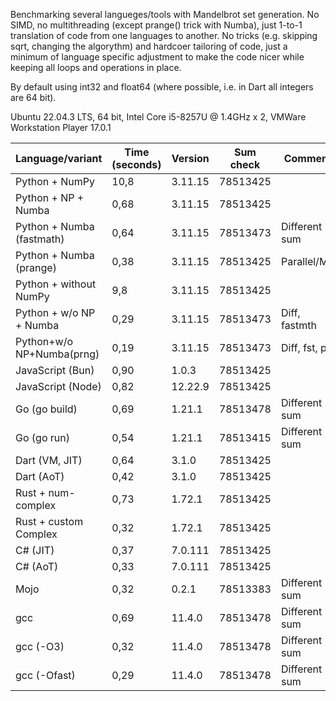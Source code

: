 Benchmarking several langueges/tools with Mandelbrot set generation. No SIMD, no multithreading (except prange() trick with Numba), just 1-to-1 translation of code from one languages to another. No tricks (e.g. skipping sqrt, changing the algorythm) and hardcoer tailoring of code, just a minimum of language specific adjustment to make the code nicer while keeping all loops and operations in place.

By default using int32 and float64 (where possible, i.e. in Dart all integers are 64 bit). 

Ubuntu 22.04.3 LTS, 64 bit, Intel Core i5-8257U @ 1.4GHz x 2, VMWare Workstation Player 17.0.1

| Language/variant          | Time (seconds) | Version | Sum check | Comment       |
|---------------------------|----------------|---------|-----------|---------------|
| Python + NumPy            | 10,8           | 3.11.15 | 78513425  |               |
| Python + NP + Numba       | 0,68           | 3.11.15 | 78513425  |               |
| Python + Numba (fastmath) | 0,64           | 3.11.15 | 78513473  | Different sum |
| Python + Numba (prange)   | 0,38           | 3.11.15 | 78513425  | Parallel/MT   |
| Python + without NumPy    | 9,8            | 3.11.15 | 78513425  |               |
| Python + w/o NP + Numba   | 0,29           | 3.11.15 | 78513473  | Diff, fastmth |
| Python+w/o NP+Numba(prng) | 0,19           | 3.11.15 | 78513473  | Diff, fst, prl|
| JavaScript (Bun)          | 0,90           | 1.0.3   | 78513425  |               |
| JavaScript (Node)         | 0,82           | 12.22.9 | 78513425  |               |
| Go (go build)             | 0,69           | 1.21.1  | 78513478  | Different sum |
| Go (go run)               | 0,54           | 1.21.1  | 78513415  | Different sum |
| Dart (VM, JIT)            | 0,64           | 3.1.0   | 78513425  |               |
| Dart (AoT)                | 0,42           | 3.1.0   | 78513425  |               |
| Rust + num-complex        | 0,73           | 1.72.1  | 78513425  |               |
| Rust + custom Complex     | 0,32           | 1.72.1  | 78513425  |               |
| C# (JIT)                  | 0,37           | 7.0.111 | 78513425  |               |
| C# (AoT)                  | 0,33           | 7.0.111 | 78513425  |               |
| Mojo                      | 0,32           | 0.2.1   | 78513383  | Different sum |
| gcc                       | 0,69           | 11.4.0  | 78513478  | Different sum |
| gcc (-O3)                 | 0,32           | 11.4.0  | 78513478  | Different sum |
| gcc (-Ofast)              | 0,29           | 11.4.0  | 78513478  | Different sum |
